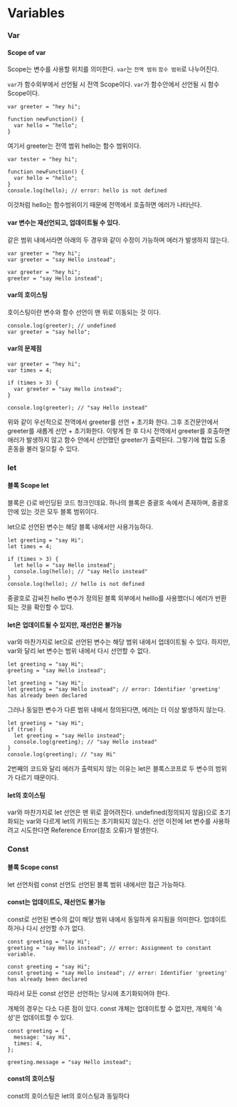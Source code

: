# Variables

### Var

#### Scope of var

Scope는 변수를 사용할 위치를 의미한다. `var`는 `전역 범위` `함수 범위`로 나누어진다.

`var`가 함수외부에서 선언될 시 전역 Scope이다.
`var`가 함수안에서 선언될 시 함수 Scope이다.

```tsx
var greeter = "hey hi";

function newFunction() {
  var hello = "hello";
}
```

여기서 greeter는 전역 범위 hello는 함수 범위이다.

```tsx
var tester = "hey hi";

function newFunction() {
  var hello = "hello";
}
console.log(hello); // error: hello is not defined
```

이것처럼 hello는 함수범위이기 때문에 전역에서 호출하면 에러가 나타난다.

#### var 변수는 재선언되고, 업데이트될 수 있다.

같은 범위 내에서라면 아래의 두 경우와 같이 수정이 가능하며 에러가 발생하지 않는다.

```tsx
var greeter = "hey hi";
var greeter = "say Hello instead";
```

```tsx
var greeter = "hey hi";
greeter = "say Hello instead";
```

#### var의 호이스팅

호이스팅이란 변수와 함수 선언이 맨 위로 이동되는 것 이다.

```tsx
console.log(greeter); // undefined
var greeter = "say hello";
```

#### var의 문제점

```tsx
var greeter = "hey hi";
var times = 4;

if (times > 3) {
  var greeter = "say Hello instead";
}

console.log(greeter); // "say Hello instead"
```

위와 같이 우선적으로 전역에서 greeter를 선언 + 초기화 한다. 그후 조건문안에서 greeter를 새롭게 선언 + 초기화한다. 이렇게 한 후 다시 전역에서 greeter를 호출하면 애러가 발생하지 않고 함수 안에서 선언했던 greeter가 출력된다. 그렇기에 협업 도중 혼동을 불러 일으킬 수 있다.

### let

#### 블록 Scope let

블록은 {}로 바인딩된 코드 청크인데요. 하나의 블록은 중괄호 속에서 존재하며, 중괄호 안에 있는 것은 모두 블록 범위이다.

let으로 선언된 변수는 해당 블록 내에서만 사용가능하다.

```tsx
let greeting = "say Hi";
let times = 4;

if (times > 3) {
  let hello = "say Hello instead";
  console.log(hello); // "say Hello instead"
}
console.log(hello); // hello is not defined
```

중괄호로 감싸진 hello 변수가 정의된 블록 외부에서 helllo를 사용했더니 에러가 반환되는 것을 확인할 수 있다.

#### let은 업데이트될 수 있지만, 재선언은 불가능

var와 마찬가지로 let으로 선언된 변수는 해당 범위 내에서 업데이트될 수 있다.
하지만, var와 달리 let 변수는 범위 내에서 다시 선언할 수 없다.

```tsx
let greeting = "say Hi";
greeting = "say Hello instead";
```

```tsx
let greeting = "say Hi";
let greeting = "say Hello instead"; // error: Identifier 'greeting' has already been declared
```

그러나 동일한 변수가 다른 범위 내에서 정의된다면, 에러는 더 이상 발생하지 않는다.

```tsx
let greeting = "say Hi";
if (true) {
  let greeting = "say Hello instead";
  console.log(greeting); // "say Hello instead"
}
console.log(greeting); // "say Hi"
```

2번째의 코드와 달리 에러가 출력되지 않는 이유는 let은 블록스코프로 두 변수의 범위가 다르기 때문이다.

#### let의 호이스팅

var와 마찬가지로 let 선언은 맨 위로 끌어려진다. undefined(정의되지 않음)으로 초기화되는 var와 다르게 let의 키워드는 초기화되지 않는다. 선언 이전에 let 변수를 사용하려고 시도한다면 Reference Error(참조 오류)가 발생한다.

### Const

#### 블록 Scope const

let 선언처럼 const 선언도 선언된 블록 범위 내에서만 접근 가능하다.

#### const는 업데이트도, 재선언도 불가능

const로 선언된 변수의 값이 해당 범위 내에서 동일하게 유지됨을 의미한다. 업데이트하거나 다시 선언할 수가 없다.

```tsx
const greeting = "say Hi";
greeting = "say Hello instead"; // error: Assignment to constant variable.
```

```tsx
const greeting = "say Hi";
const greeting = "say Hello instead"; // error: Identifier 'greeting' has already been declared
```

따라서 모든 const 선언은 선언하는 당시에 초기화되어야 한다.

개체의 경우는 다소 다른 점이 있다. const 개체는 업데이트할 수 없지만, 개체의 '속성'은 업데이트할 수 있다.

```tsx
const greeting = {
  message: "say Hi",
  times: 4,
};
```

```tsx
greeting.message = "say Hello instead";
```

#### const의 호이스팅

const의 호이스팅은 let의 호이스팅과 동일하다